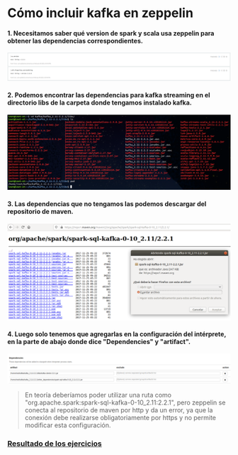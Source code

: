 # Cómo incluir kafka en zeppelin

#### 1. Necesitamos saber qué version de spark y scala usa zeppelin para obtener las dependencias correspondientes.
![](1.Check-version.png)
#### 2. Podemos encontrar las dependencias para kafka streaming en el directorio libs de la carpeta donde tengamos instalado kafka.
![](2.Encontrar-dependencias.png)
#### 3. Las dependencias que no tengamos las podemos descargar del repositorio de maven.
![](3.Encontrar-dependencias.png)
#### 4. Luego solo tenemos que agregarlas en la configuración del intérprete, en la parte de abajo donde dice "Dependencies" y "artifact".
![](4.Enchufar-dependencias.png)
> En teoría deberíamos poder utilizar una ruta como "org.apache.spark:spark-sql-kafka-0-10_2.11:2.2.1", pero zeppelin se conecta al repositorio de maven por http y da un error, ya que la conexión debe realizarse obligatoriamente por https y no permite modificar esta configuración.
### [Resultado de los ejercicios](../tree/master/Ejericios)